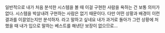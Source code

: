 일반적으로 내가 처음 분석한 시스템을 볼 때
이걸 구현한 사람을 욕하는 건 보통 의미가 없다. 시스템을 박살내려 구현하는 사람은 없기 때문이다.
다만 어떤 상황과 배경이 이런 결과를 이끌었는지만 분석하자. 라고 말하고 싶네요
내가 과거로 돌아가 그런 상황에 처했을 때 내가 입으로 말하는 베스트를 해낸단 보장이 없으므로...